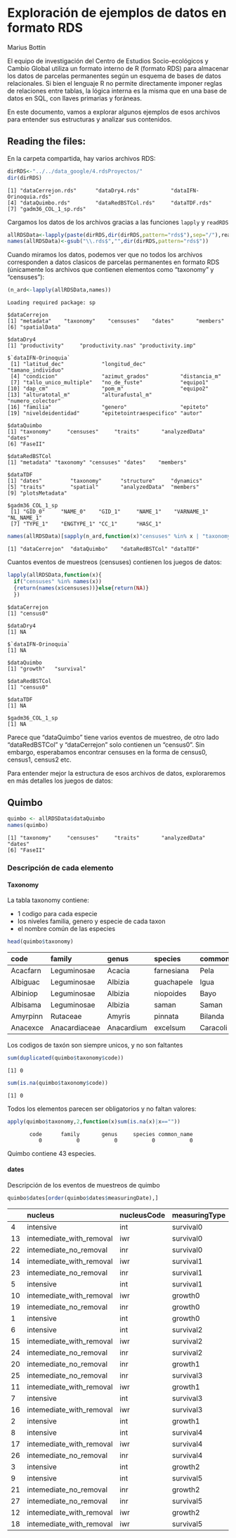 # Exploración de ejemplos de datos en formato RDS
Marius Bottin

El equipo de investigación del Centro de Estudios Socio-ecológicos y
Cambio Global utiliza un formato interno de R (formato RDS) para
almacenar los datos de parcelas permanentes según un esquema de bases de
datos relacionales. Si bien el lenguaje R no permite directamente
imponer reglas de relaciones entre tablas, la lógica interna es la misma
que en una base de datos en SQL, con llaves primarias y foráneas.

En este documento, vamos a explorar algunos ejemplos de esos archivos
para entender sus estructuras y analizar sus contenidos.

## Reading the files:

En la carpeta compartida, hay varios archivos RDS:

``` r
dirRDS<-"../../data_google/4.rdsProyectos/"
dir(dirRDS)
```

    [1] "dataCerrejon.rds"      "dataDry4.rds"          "dataIFN-Orinoquia.rds"
    [4] "dataQuimbo.rds"        "dataRedBSTCol.rds"     "dataTDF.rds"          
    [7] "gadm36_COL_1_sp.rds"  

Cargamos los datos de los archivos gracias a las funciones `lapply` y
`readRDS`

``` r
allRDSData<-lapply(paste(dirRDS,dir(dirRDS,pattern="rds$"),sep="/"),readRDS)
names(allRDSData)<-gsub("\\.rds$","",dir(dirRDS,pattern="rds$"))
```

Cuando miramos los datos, podemos ver que no todos los archivos
corresponden a datos clasicos de parcelas permanentes en formato RDS
(únicamente los archivos que contienen elementos como “taxonomy” y
“censuses”):

``` r
(n_ard<-lapply(allRDSData,names))
```

    Loading required package: sp

    $dataCerrejon
    [1] "metadata"    "taxonomy"    "censuses"    "dates"       "members"    
    [6] "spatialData"

    $dataDry4
    [1] "productivity"     "productivity.nas" "productivity.imp"

    $`dataIFN-Orinoquia`
     [1] "latitud_dec"            "longitud_dec"           "tamano_individuo"      
     [4] "condicion"              "azimut_grados"          "distancia_m"           
     [7] "tallo_unico_multiple"   "no_de_fuste"            "equipo1"               
    [10] "dap_cm"                 "pom_m"                  "equipo2"               
    [13] "alturatotal_m"          "alturafustal_m"         "numero_colector"       
    [16] "familia"                "genero"                 "epiteto"               
    [19] "niveldeidentidad"       "epitetointraespecifico" "autor"                 

    $dataQuimbo
    [1] "taxonomy"     "censuses"     "traits"       "analyzedData" "dates"       
    [6] "FaseII"      

    $dataRedBSTCol
    [1] "metadata" "taxonomy" "censuses" "dates"    "members" 

    $dataTDF
    [1] "dates"         "taxonomy"      "structure"     "dynamics"     
    [5] "traits"        "spatial"       "analyzedData"  "members"      
    [9] "plotsMetadata"

    $gadm36_COL_1_sp
     [1] "GID_0"     "NAME_0"    "GID_1"     "NAME_1"    "VARNAME_1" "NL_NAME_1"
     [7] "TYPE_1"    "ENGTYPE_1" "CC_1"      "HASC_1"   

``` r
names(allRDSData)[sapply(n_ard,function(x)"censuses" %in% x | "taxonomy" %in% x)]
```

    [1] "dataCerrejon"  "dataQuimbo"    "dataRedBSTCol" "dataTDF"      

Cuantos eventos de muestreos (censuses) contienen los juegos de datos:

``` r
lapply(allRDSData,function(x){
  if("censuses" %in% names(x))
  {return(names(x$censuses))}else{return(NA)}
  })
```

    $dataCerrejon
    [1] "census0"

    $dataDry4
    [1] NA

    $`dataIFN-Orinoquia`
    [1] NA

    $dataQuimbo
    [1] "growth"   "survival"

    $dataRedBSTCol
    [1] "census0"

    $dataTDF
    [1] NA

    $gadm36_COL_1_sp
    [1] NA

Parece que “dataQuimbo” tiene varios eventos de muestreo, de otro lado
“dataRedBSTCol” y “dataCerrejon” solo contienen un “census0”. Sin
embargo, esperabamos encontrar censuses en la forma de census0, census1,
census2 etc.

Para entender mejor la estructura de esos archivos de datos,
exploraremos en más detalles los juegos de datos:

## Quimbo

``` r
quimbo <- allRDSData$dataQuimbo
names(quimbo)
```

    [1] "taxonomy"     "censuses"     "traits"       "analyzedData" "dates"       
    [6] "FaseII"      

### Descripción de cada elemento

#### Taxonomy

La tabla taxonomy contiene:

- 1 codigo para cada especie
- los niveles familia, genero y especie de cada taxon
- el nombre común de las especies

``` r
head(quimbo$taxonomy)
```

| code     | family        | genus      | species    | common_name |
|:---------|:--------------|:-----------|:-----------|:------------|
| Acacfarn | Leguminosae   | Acacia     | farnesiana | Pela        |
| Albiguac | Leguminosae   | Albizia    | guachapele | Igua        |
| Albiniop | Leguminosae   | Albizia    | niopoides  | Bayo        |
| Albisama | Leguminosae   | Albizia    | saman      | Saman       |
| Amyrpinn | Rutaceae      | Amyris     | pinnata    | Bilanda     |
| Anacexce | Anacardiaceae | Anacardium | excelsum   | Caracoli    |

Los codigos de taxón son siempre unicos, y no son faltantes

``` r
sum(duplicated(quimbo$taxonomy$code))
```

    [1] 0

``` r
sum(is.na(quimbo$taxonomy$code))
```

    [1] 0

Todos los elementos parecen ser obligatorios y no faltan valores:

``` r
apply(quimbo$taxonomy,2,function(x)sum(is.na(x)|x==""))
```

           code      family       genus     species common_name 
              0           0           0           0           0 

Quimbo contiene 43 especies.

#### dates

Descripción de los eventos de muestreos de quimbo

``` r
quimbo$dates[order(quimbo$dates$measuringDate),]
```

|     | nucleus                  | nucleusCode | measuringType | measuringDate |
|:----|:-------------------------|:------------|:--------------|:--------------|
| 4   | intensive                | int         | survival0     | 2016-07-19    |
| 13  | intemediate_with_removal | iwr         | survival0     | 2016-07-19    |
| 22  | intemediate_no_removal   | inr         | survival0     | 2016-07-19    |
| 14  | intemediate_with_removal | iwr         | survival1     | 2016-11-29    |
| 23  | intemediate_no_removal   | inr         | survival1     | 2016-11-29    |
| 5   | intensive                | int         | survival1     | 2016-12-13    |
| 10  | intemediate_with_removal | iwr         | growth0       | 2017-01-17    |
| 19  | intemediate_no_removal   | inr         | growth0       | 2017-01-17    |
| 1   | intensive                | int         | growth0       | 2017-01-25    |
| 6   | intensive                | int         | survival2     | 2017-03-24    |
| 15  | intemediate_with_removal | iwr         | survival2     | 2017-03-24    |
| 24  | intemediate_no_removal   | inr         | survival2     | 2017-03-24    |
| 20  | intemediate_no_removal   | inr         | growth1       | 2017-06-28    |
| 25  | intemediate_no_removal   | inr         | survival3     | 2017-06-28    |
| 11  | intemediate_with_removal | iwr         | growth1       | 2017-06-30    |
| 7   | intensive                | int         | survival3     | 2017-07-27    |
| 16  | intemediate_with_removal | iwr         | survival3     | 2017-07-27    |
| 2   | intensive                | int         | growth1       | 2017-08-27    |
| 8   | intensive                | int         | survival4     | 2017-09-30    |
| 17  | intemediate_with_removal | iwr         | survival4     | 2017-09-30    |
| 26  | intemediate_no_removal   | inr         | survival4     | 2017-09-30    |
| 3   | intensive                | int         | growth2       | 2017-12-15    |
| 9   | intensive                | int         | survival5     | 2017-12-15    |
| 21  | intemediate_no_removal   | inr         | growth2       | 2017-12-15    |
| 27  | intemediate_no_removal   | inr         | survival5     | 2017-12-15    |
| 12  | intemediate_with_removal | iwr         | growth2       | 2017-12-16    |
| 18  | intemediate_with_removal | iwr         | survival5     | 2017-12-16    |
